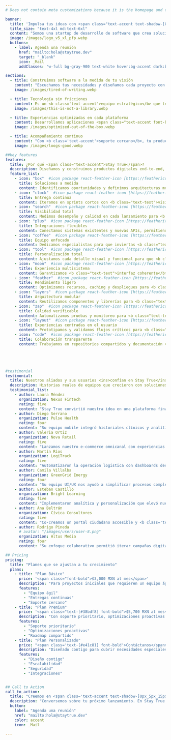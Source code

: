 ```yaml
---
# Does not contain meta customizations because it is the homepage and config is already set in the config file

banner:
  title: 'Impulsa tus ideas con <span class="text-accent text-shadow-[0px_5px_15px] shadow-accent/10">Stay True</span> <span class="text-secondary">experiencias digitales</span>'
  title_size: "text-4xl md:text-6xl"
  content: "Somos una startup de desarrollo de software que crea soluciones web, mobile y desktop centradas en las personas. Construimos plataformas seguras, escalables y listas para crecer con tu negocio."
  image: /images/logo_v5_xl_pfp.webp
  buttons:
    - label: Agenda una reunión
      href: "mailto:hola@staytrue.dev"
      target: "_blank"
      icon: _Mail
      addClasses: "w-full bg-gray-900 text-white hover:bg-accent dark:border-white/10 dark:border"

sections:
  - title: Construimos software a la medida de tu visión
    content: "Escuchamos tus necesidades y diseñamos cada proyecto con una estrategia clara. <b class='text-accent'>Stay True</b> combina metodologías ágiles y experiencia multidisciplinaria para lanzar productos que marcan la diferencia."
    image: /images/tired-of-writing.webp

  - title: Tecnología sin fricciones
    content: Es un <b class='text-accent'>equipo estratégico</b> que te acompaña en todo el ciclo de vida digital. No heredamos complejidad innecesaria, priorizamos integraciones limpias y soporte continuo.<br/>Si ya cuentas con plataformas en producción, las potenciamos sin detener tu operación.
    image: /images/this-is-not-a-library.webp

  - title: Experiencias optimizadas en cada plataforma
    content: Desarrollamos aplicaciones <span class="text-accent font-bold">web</span>, <span class="text-[#38bdf8] font-bold">mobile</span> y <span class="text-[#e41c81] font-bold">desktop</span> con componentes de alto rendimiento para ofrecer <b class='text-accent'>experiencias consistentes</b>. <br/> Configuramos CI/CD, analítica y SEO desde el día uno para acelerar tus lanzamientos.
    image: /images/optimized-out-of-the-box.webp

  - title: Acompañamiento continuo
    content: "Con <b class='text-accent'>soporte cercano</b>, tu producto evoluciona con cada feedback del mercado.<br/> <br/>Olvídate de procesos rígidos. Stay True mantiene todo <b class='text-accent'>simple y extensible</b>, para que te concentres en el crecimiento mientras nosotros construimos por ti."
    image: /images/loogs-good.webp

##key features
features:
  title: ¿Por qué <span class="text-accent">Stay True</span>?
  description: Diseñamos y construimos productos digitales end-to-end, brindando **herramientas y procesos** para que te concentres en entregar valor.
  feature_list:
    - icon: "box"  #icon package react-feather-icon [https://feathericons.com/]
      title: Soluciones a medida
      content: Identificamos oportunidades y definimos arquitecturas modulares para <b class="text-text">impulsar tu negocio</b>.
    - icon: "clock"  #icon package react-feather-icon [https://feathericons.com/]
      title: Entrega continua
      content: Iteramos en sprints cortos con <b class="text-text">visibilidad total del progreso</b>.
    - icon: "search"  #icon package react-feather-icon [https://feathericons.com/]
      title: Visibilidad total
      content: Medimos desempeño y calidad en cada lanzamiento para <b class="text-text">decisiones basadas en datos</b>.
    - icon: "plus"  #icon package react-feather-icon [https://feathericons.com/]
      title: Integraciones flexibles
      content: Conectamos sistemas existentes y nuevas APIs, permitiendo <b class="text-text">escalabilidad sin fricciones</b>.
    - icon: "coffee"  #icon package react-feather-icon [https://feathericons.com/]
      title: Equipo enfocado
      content: Dedicamos especialistas para que inviertas <b class="text-text">tu tiempo en la estrategia</b>.
    - icon: "tool"  #icon package react-feather-icon [https://feathericons.com/]
      title: Personalización total
      content: Ajustamos cada detalle visual y funcional para que <b class="text-text">tu marca destaque</b>.
    - icon: "moon"  #icon package react-feather-icon [https://feathericons.com/]
      title: Experiencia multisistema
      content: Garantizamos <b class="text-text">interfaz coherente</b> en modo claro y oscuro en todas las plataformas.
    - icon: "feather"  #icon package react-feather-icon [https://feathericons.com/]
      title: Rendimiento ligero
      content: Optimizamos recursos, caching y despliegues para <b class="text-text">cargas ultrarrápidas</b>.
    - icon: "layers"  #icon package react-feather-icon [https://feathericons.com/]
      title: Arquitectura modular
      content: Reutilizamos componentes y librerías para <b class="text-text">acelerar nuevas funcionalidades</b>.
    - icon: "zap"  #icon package react-feather-icon [https://feathericons.com/]
      title: Calidad verificable
      content: Automatizamos pruebas y monitoreo para <b class="text-text">productos confiables desde el día uno</b>.
    - icon: "layout"  #icon package react-feather-icon [https://feathericons.com/]
      title: Experiencias centradas en el usuario
      content: Prototipamos y validamos flujos críticos para <b class="text-text">maximizar la adopción</b>.
    - icon: "code"  #icon package react-feather-icon [https://feathericons.com/]
      title: Colaboración transparente
      content: Trabajamos en repositorios compartidos y documentación viva para <b class="text-text">decisiones informadas</b>.





#testimonial
testimonial:
  title: Nuestros aliados y sus usuarios <ins>confían en Stay True</ins>
  description: Historias reales de equipos que crecieron con soluciones hechas a la medida.
  testimonial_list:
    - author: Laura Méndez
      organization: Nexus Fintech
      rating: five
      content: "Stay True convirtió nuestra idea en una plataforma financiera <b class='text-accent'>lista para escalar</b> en tiempo récord."
    - author: Diego Serrano
      organization: Pulse Health
      rating: four
      content: "Su equipo mobile integró historiales clínicos y analítica en una única app, manteniendo <b class='text-accent'>datos seguros</b>."
    - author: Valeria Ortiz
      organization: Nova Retail
      rating: five
      content: "Lanzamos nuestro e-commerce omnicanal con experiencias <b class='text-accent'>consistentes en cada pantalla</b>."
    - author: Martín Ríos
      organization: LogiTrack
      rating: five
      content: "Automatizaron la operación logística con dashboards desktop y alertas en tiempo real <b class='text-accent'>que ahorran horas</b>."
    - author: Camila Villalba
      organization: GreenGrid Energy
      rating: four
      content: "Su equipo UI/UX nos ayudó a simplificar procesos complejos y <b class='text-accent'>mejorar la adopción</b> interna."
    - author: Esteban Castillo
      organization: Bright Learning
      rating: five
      content: "Implementaron analítica y personalización que elevó nuestro engagement educativo <b class='text-accent'>en un 40%</b>."
    - author: Ana Beltrán
      organization: Cívica Consultores
      rating: five
      content: "Co-creamos un portal ciudadano accesible y <b class='text-accent'>fácil de mantener</b> para nuestros equipos técnicos."
    - author: Rodrigo Pineda
      # avatar: "/images/users/user-8.png"
      organization: Altus Media
      rating: four
      content: "Su enfoque colaborativo permitió iterar campañas digitales con <b class='text-accent'>datos confiables</b> desde el primer sprint."

## Pricing
pricing:
  title: "Planes que se ajustan a tu crecimiento"
  plans:
    - title: "Plan Básico"
      price: '<span class="font-bold">$3,000 MXN al mes</span>'
      description: "Para proyectos iniciales que requieren un equipo ágil y entregas continuas."
      features:
        - "Equipo ágil"
        - "Entregas continuas"
        - "Soporte cercano"
    - title: "Plan Premium"
      price: '<span class="text-[#38bdf8] font-bold">$5,700 MXN al mes</span>'
      description: "Con soporte prioritario, optimizaciones proactivas y roadmap compartido."
      features:
        - "Soporte prioritario"
        - "Optimizaciones proactivas"
        - "Roadmap compartido"
    - title: "Plan Personalizado"
      price: "<span class='text-[#e41c81] font-bold'>Contáctanos</span>"
      description: "Diseñado contigo para cubrir necesidades especiales de escalabilidad, seguridad o integraciones."
      features:
        - "Diseño contigo"
        - "Escalabilidad"
        - "Seguridad"
        - "Integraciones"


## Call to Action
call_to_action:
  title: "Creemos en <span class='text-accent text-shadow-[0px_5px_15px]'>software</span> que impulsa <span class='text-[#38bdf8] text-shadow-[0px_5px_15px]'>negocios reales</span>."
  description: "Conversemos sobre tu próximo lanzamiento. En Stay True alineamos estrategia, diseño y tecnología para crear productos memorables."
  button:
    label: "Agenda una reunión"
    href: "mailto:hola@staytrue.dev"
    color: accent
    icon: _Mail

---
```

